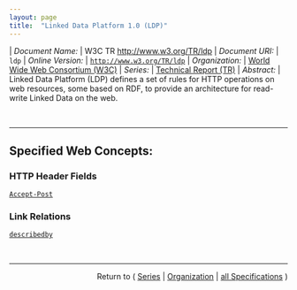 ```yaml
---
layout: page
title:  "Linked Data Platform 1.0 (LDP)"
---
```


| *Document Name:* | W3C TR http://www.w3.org/TR/ldp
| *Document URI:* | `ldp`
| *Online Version:* | [`http://www.w3.org/TR/ldp`](http://www.w3.org/TR/ldp)
| *Organization:* | [World Wide Web Consortium (W3C)](..  "List of specification series by this organization")
| *Series:* | [Technical Report (TR)](.  "List of specifications in this series")
| *Abstract:* | Linked Data Platform (LDP) defines a set of rules for HTTP operations on web resources, some based on RDF, to provide an architecture for read-write Linked Data on the web.

<br/>
<hr/>

## Specified Web Concepts:

### HTTP Header Fields

[`Accept-Post`](/concepts/http-header/Accept-Post "The Accept-Post HTTP header SHOULD appear in the OPTIONS response for any resource that supports the use of the POST method. The presence of the Accept-Post header in response to any method is an implicit indication that POST is allowed on the resource identified by the Request-URI. The presence of a specific document format in this header indicates that that specific format is allowed on POST requests to the resource identified by the Request-URI.")

### Link Relations

[`describedby`](/concepts/link-relation/describedby "The relationship A describedby B asserts that resource B provides a description of resource A. There are no constraints on the format or representation of either A or B, neither are there any further constraints on either resource.")



<br/>
<hr/>

<p style="text-align: right">Return to ( <a href="./">Series</a> | <a href="../">Organization</a> | <a href="../../">all Specifications</a> )</p>